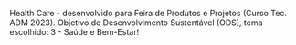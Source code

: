 Health Care - desenvolvido para Feira de Produtos e Projetos (Curso Tec. ADM 2023).
Objetivo de Desenvolvimento Sustentável (ODS), tema escolhido: 3 - Saúde e Bem-Estar!
